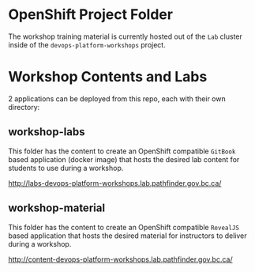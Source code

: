 # OpenShift Project Folder
The workshop training material is currently hosted out of the `Lab` cluster inside of the `devops-platform-workshops` project. 

# Workshop Contents and Labs
2 applications can be deployed from this repo, each with their own directory: 

## workshop-labs
This folder has the content to create an OpenShift compatible `GitBook` based application (docker image) that hosts the desired lab content for students to use during a workshop.

http://labs-devops-platform-workshops.lab.pathfinder.gov.bc.ca/


## workshop-material
This folder has the content to create an OpenShift compatible `RevealJS` based application that hosts the desired material for instructors to deliver during a workshop. 

http://content-devops-platform-workshops.lab.pathfinder.gov.bc.ca/
